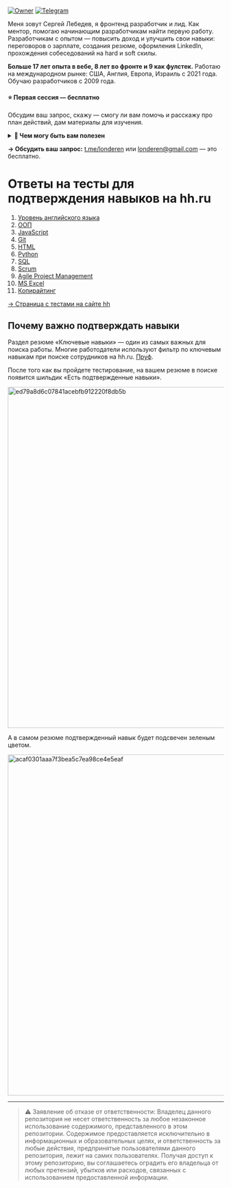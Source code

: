 [![Owner](https://img.shields.io/badge/owner-londeren-green)](https://github.com/londeren)
[![Telegram](https://badgen.net/badge/icon/telegram/cyan?icon=telegram&label)](https://t.me/just_solve_it)

Меня зовут Сергей Лебедев, я фронтенд разработчик и лид. Как ментор, помогаю начинающим разработчикам найти первую работу. Разработчикам с опытом — повысить доход и улучшить свои навыки: переговоров о зарплате, создания резюме, оформления LinkedIn, прохождения собеседований на hard и soft скилы.

**Больше 17 лет опыта в вебе, 8 лет во фронте и 9 как фулстек.** Работаю на международном рынке: США, Англия, Европа, Израиль с 2021 года. Обучаю разработчиков с 2009 года.

#### ⭐️ Первая сессия — бесплатно

Обсудим ваш запрос, скажу — смогу ли вам помочь и расскажу про план действий, дам материалы для изучения.

<details>
  <summary><strong>📌 Чем могу быть вам полезен</strong></summary>

#### 1️⃣ Сильное резюме и сопроводительное — вас станут чаще звать на собесы

Оценю ваш опыт и достижения, помогу структурировать и оформить резюме, оптимизировать его под конкретные вакансии. Помогу написать сопроводительные письма, чтобы привлечь внимание работодателей.

[Подробнее →](https://teletype.in/@just_solve_it/strong-resume)

#### 2️⃣ Поиск лучшей работы, повышение грейда: Junior → Middle → Senior — больше денег и плюшек

Почти наверняка вы уже можете получать больше денег с вашими текущими знаниями и опытом. Оценим вашу текущую ситуацию и опыт и разработаю для перехода на следующий уровень. Дам советы по поиску работы, улучшению резюме и сопроводительных писем, поддержу в переговорах о повышении.

[Подробнее →](https://teletype.in/@just_solve_it/level-up)


#### 3️⃣ Успешные переговоры о зарплате (и на текущем месте тоже) — увеличу сумму или верну все деньги

Разработаем стратегию переговоров, проведем ролевые игры для практики. Поддержу на всех этапах переговоров.

_Если у меня не получится вам помочь — верну 100% предоплаты._

[Подробнее →](https://teletype.in/@just_solve_it/negotiation)


#### 4️⃣ Собеседования и мок-интервью

Подготовлю вас к техническим и поведенческим вопросам: будут только реальные вопросы с реальных собесов, попрактикуем live coding, дам советы по поведенческим вопросам. Проведу пробные интервью с детальным разбором и обратной связью, помогу улучшить ваши ответы.

_Я регулярно прохожу собесы, в основном на западном рынке, чтобы всегда быть в курсе актуальных требований и предложений на рынке._

[Подробнее →](https://teletype.in/@just_solve_it/interview)
</details>

**→ Обсудить ваш запрос:** [t.me/londeren](https://t.me/londeren) или [londeren@gmail.com](mailto:londeren@gmail.com) — это бесплатно.

# Ответы на тесты для подтверждения навыков на hh.ru

1. [Уровень английского языка](english)
2. [ООП](oop)
3. [JavaScript](javascript)
4. [Git](git)
5. [HTML](html)
6. [Python](python)
7. [SQL](sql)
8. [Scrum](scrum)
9. [Agile Project Management](agile-project-management)
10. [MS Excel](ms-excel)
11. [Копирайтинг](copywriting)

[→ Страница с тестами на сайте hh](https://hh.ru/applicant/skill_verifications/methods)

## Почему важно подтверждать навыки

Раздел резюме «Ключевые навыки» — один из самых важных для поиска работы. Многие работодатели используют фильтр по ключевым навыкам при поиске сотрудников на hh.ru. [Пруф](https://feedback.hh.ru/knowledge-base/article/7110). 

После того как вы пройдете тестирование, на вашем резюме в поиске появится шильдик «Есть подтвержденные навыки».

<img width="794" alt="ed79a8d6c07841acebfb912220f8db5b" src="https://github.com/user-attachments/assets/5c817e99-4049-4fe5-9d7b-f17ffcd42a98">

А в самом резюме подтвержденный навык будет подсвечен зеленым цветом.

<img width="794" alt="acaf0301aaa7f3bea5c7ea98ce4e5eaf" src="https://github.com/user-attachments/assets/2c7db6e4-975c-45f0-85d1-2e394d46cf4b">

---

> ⚠️ Заявление об отказе от ответственности: Владелец данного репозитория не несет ответственность за любое незаконное использование содержимого, представленного в этом репозитории. Содержимое предоставляется исключительно в информационных и образовательных целях, и ответственность за любые действия, предпринятые пользователями данного репозитория, лежит на самих пользователях. Получая доступ к этому репозиторию, вы соглашаетесь оградить его владельца от любых претензий, убытков или расходов, связанных с использованием предоставленной информации.
